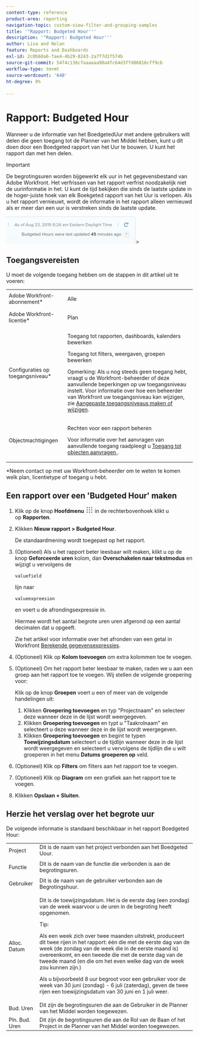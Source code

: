 ```yaml
---
content-type: reference
product-area: reporting
navigation-topic: custom-view-filter-and-grouping-samples
title: '"Rapport: Budgeted Hour'''
description: '"Rapport: Budgeted Hour'''
author: Lisa and Nolan
feature: Reports and Dashboards
exl-id: 2c0b60a6-fae4-4b29-8243-2a7f7d1f574b
source-git-commit: 54f4c136cfaaaaaa90a4fc64d3ffd06816cff9cb
workflow-type: tm+mt
source-wordcount: '640'
ht-degree: 0%

---
```


# Rapport: Budgeted Hour

<!--
<p data-mc-conditions="QuicksilverOrClassic.Draft mode">(NOTE: From&nbsp;Alina: This is my article, but since it's about building a report, it is in the Reporting section. Please don't remove it -it's linked to Resouce Management and it is super important.) </p>
-->

Wanneer u de informatie van het BoedgetedUur met andere gebruikers wilt delen die geen toegang tot de Planner van het Middel hebben, kunt u dit doen door een Boedgeted rapport van het Uur te bouwen. U kunt het rapport dan met hen delen.

<!--
<p data-mc-conditions="QuicksilverOrClassic.Draft mode">(NOTE: This info is also added and drafted in the article "View Budget Hours in a report" in the Resource Planning section. Consider deleting this article?!)</p>
-->

>[!IMPORTANT]
>
>De begrotingsuren worden bijgewerkt elk uur in het gegevensbestand van Adobe Workfront. Het verfrissen van het rapport verfrist noodzakelijk niet de uurinformatie in het. U kunt de tijd bekijken die sinds de laatste update in de hoger-juiste hoek van elk Boekgeted rapport van het Uur is verlopen. Als u het rapport vernieuwt, wordt de informatie in het rapport alleen vernieuwd als er meer dan een uur is verstreken sinds de laatste update.
>
>![](assets/budgeted-hour-report-time-sync-warning-350x74.png)>

## Toegangsvereisten

U moet de volgende toegang hebben om de stappen in dit artikel uit te voeren:

<table style="table-layout:auto"> 
 <col> 
 <col> 
 <tbody> 
  <tr> 
   <td role="rowheader">Adobe Workfront-abonnement*</td> 
   <td> <p>Alle</p> </td> 
  </tr> 
  <tr> 
   <td role="rowheader">Adobe Workfront-licentie*</td> 
   <td> <p>Plan </p> </td> 
  </tr> 
  <tr> 
   <td role="rowheader">Configuraties op toegangsniveau*</td> 
   <td> <p>Toegang tot rapporten, dashboards, kalenders bewerken</p> <p>Toegang tot filters, weergaven, groepen bewerken</p> <p>Opmerking: Als u nog steeds geen toegang hebt, vraagt u de Workfront-beheerder of deze aanvullende beperkingen op uw toegangsniveau instelt. Voor informatie over hoe een beheerder van Workfront uw toegangsniveau kan wijzigen, zie <a href="../../../administration-and-setup/add-users/configure-and-grant-access/create-modify-access-levels.md" class="MCXref xref">Aangepaste toegangsniveaus maken of wijzigen</a>.</p> </td> 
  </tr> 
  <tr> 
   <td role="rowheader">Objectmachtigingen</td> 
   <td> <p>Rechten voor een rapport beheren</p> <p>Voor informatie over het aanvragen van aanvullende toegang raadpleegt u <a href="../../../workfront-basics/grant-and-request-access-to-objects/request-access.md" class="MCXref xref">Toegang tot objecten aanvragen </a>.</p> </td> 
  </tr> 
 </tbody> 
</table>

&#42;Neem contact op met uw Workfront-beheerder om te weten te komen welk plan, licentietype of toegang u hebt.

## Een rapport over een &#39;Budgeted Hour&#39; maken

1. Klik op de knop **Hoofdmenu** ![](assets/main-menu-icon.png) in de rechterbovenhoek klikt u op **Rapporten**.

1. Klikken **Nieuw rapport > Budgeted Hour**.

   De standaardmening wordt toegepast op het rapport.

1. (Optioneel) Als u het rapport beter leesbaar wilt maken, klikt u op de knop **Geforceerde uren** kolom, dan **Overschakelen naar tekstmodus** en wijzigt u vervolgens de

   ```
   valuefield
   ```

   lijn naar

   ```
   valueexpreesion
   ```

   en voert u de afrondingsexpressie in.

   Hiermee wordt het aantal begrote uren uren afgerond op een aantal decimalen dat u opgeeft.

   Zie het artikel voor informatie over het afronden van een getal in Workfront [Berekende gegevensexpressies](../../../reports-and-dashboards/reports/calc-cstm-data-reports/calculated-data-expressions.md).

1. (Optioneel) Klik op **Kolom toevoegen** om extra kolommen toe te voegen.
1. (Optioneel) Om het rapport beter leesbaar te maken, raden we u aan een groep aan het rapport toe te voegen. Wij stellen de volgende groepering voor:

   Klik op de knop **Groepen** voert u een of meer van de volgende handelingen uit:

   1. Klikken **Groepering toevoegen** en typ &quot;Projectnaam&quot; en selecteer deze wanneer deze in de lijst wordt weergegeven.
   1. Klikken **Groepering toevoegen** en typt u &quot;Taakrolnaam&quot; en selecteert u deze wanneer deze in de lijst wordt weergegeven.
   1. Klikken **Groepering toevoegen** en begint te typen **Toewijzingsdatum** selecteert u de tijdlijn wanneer deze in de lijst wordt weergegeven en selecteert u vervolgens de tijdlijn die u wilt groeperen in het menu **Datums groeperen op** veld.

1. (Optioneel) Klik op **Filters** om filters aan het rapport toe te voegen.
1. (Optioneel) Klik op **Diagram** om een grafiek aan het rapport toe te voegen.
1. Klikken **Opslaan + Sluiten**.

## Herzie het verslag over het begrote uur

De volgende informatie is standaard beschikbaar in het rapport Boedgeted Hour:

<table style="table-layout:auto"> 
 <col> 
 <col> 
 <tbody> 
  <tr> 
   <td role="rowheader">Project </td> 
   <td>Dit is de naam van het project verbonden aan het Boedgeted Uour.</td> 
  </tr> 
  <tr> 
   <td role="rowheader"> <p>Functie</p> </td> 
   <td>Dit is de naam van de functie die verbonden is aan de begrotingsuren. </td> 
  </tr> 
  <tr> 
   <td role="rowheader">Gebruiker</td> 
   <td>Dit is de naam van de gebruiker verbonden aan de Begrotingshuur.</td> 
  </tr> 
  <tr> 
   <td role="rowheader">Alloc. Datum</td> 
   <td> <p>Dit is de toewijzingsdatum. Het is de eerste dag (een zondag) van de week waarvoor u de uren in de begroting heeft opgenomen.</p> <p>Tip:  <p>Als een week zich over twee maanden uitstrekt, produceert dit twee rijen in het rapport: één die met de eerste dag van de week (de zondag van de week die in de eerste maand is) overeenkomt, en een tweede die met de eerste dag van de tweede maand (en die om het even welke dag van de week zou kunnen zijn.)</p> <p>Als u bijvoorbeeld 8 uur begroot voor een gebruiker voor de week van 30 juni (zondag) - 6 juli (zaterdag), geven de twee rijen een toewijzingsdatum van 30 juni en 1 juli weer.</p> </p> </td> 
  </tr> 
  <tr> 
   <td role="rowheader">Bud. Uren</td> 
   <td>Dit zijn de begrotingsuren die aan de Gebruiker in de Planner van het Middel worden toegewezen.</td> 
  </tr> 
  <tr> 
   <td role="rowheader">Pln. Bud. Uren</td> 
   <td>Dit zijn de begrotingsuren die aan de Rol van de Baan of het Project in de Planner van het Middel worden toegewezen.</td> 
  </tr> 
 </tbody> 
</table>
